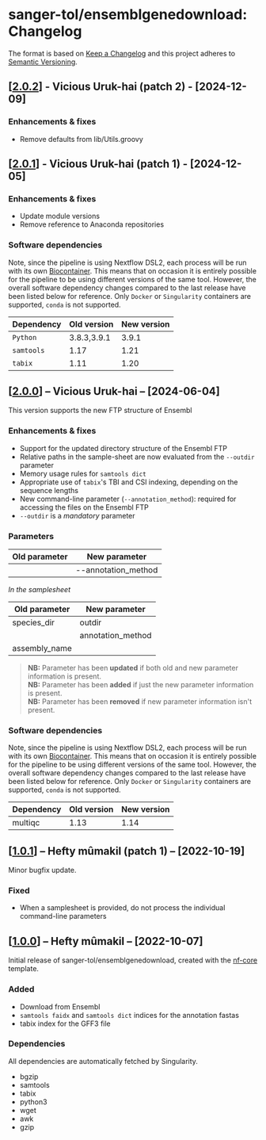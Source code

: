 # sanger-tol/ensemblgenedownload: Changelog

The format is based on [Keep a Changelog](https://keepachangelog.com/en/1.0.0/)
and this project adheres to [Semantic Versioning](https://semver.org/spec/v2.0.0.html).

## [[2.0.2](https://github.com/sanger-tol/ensemblgenedownload/releases/tag/2.0.2)] - Vicious Uruk-hai (patch 2) - [2024-12-09]

### Enhancements & fixes

- Remove defaults from lib/Utils.groovy

## [[2.0.1](https://github.com/sanger-tol/ensemblgenedownload/releases/tag/2.0.1)] - Vicious Uruk-hai (patch 1) - [2024-12-05]

### Enhancements & fixes

- Update module versions
- Remove reference to Anaconda repositories

### Software dependencies

Note, since the pipeline is using Nextflow DSL2, each process will be run with its own [Biocontainer](https://biocontainers.pro/#/registry). This means that on occasion it is entirely possible for the pipeline to be using different versions of the same tool. However, the overall software dependency changes compared to the last release have been listed below for reference. Only `Docker` or `Singularity` containers are supported, `conda` is not supported.

| Dependency | Old version | New version |
| ---------- | ----------- | ----------- |
| `Python`   | 3.8.3,3.9.1 | 3.9.1       |
| `samtools` | 1.17        | 1.21        |
| `tabix`    | 1.11        | 1.20        |

## [[2.0.0](https://github.com/sanger-tol/ensemblgenedownload/releases/tag/2.0.0)] – Vicious Uruk-hai – [2024-06-04]

This version supports the new FTP structure of Ensembl

### Enhancements & fixes

- Support for the updated directory structure of the Ensembl FTP
- Relative paths in the sample-sheet are now evaluated from the `--outdir` parameter
- Memory usage rules for `samtools dict`
- Appropriate use of `tabix`'s TBI and CSI indexing, depending on the sequence lengths
- New command-line parameter (`--annotation_method`): required for accessing the files on the Ensembl FTP
- `--outdir` is a _mandatory_ parameter

### Parameters

| Old parameter | New parameter       |
| ------------- | ------------------- |
|               | --annotation_method |

_In the samplesheet_

| Old parameter | New parameter     |
| ------------- | ----------------- |
| species_dir   | outdir            |
|               | annotation_method |
| assembly_name |                   |

> **NB:** Parameter has been **updated** if both old and new parameter information is present. </br> **NB:** Parameter has been **added** if just the new parameter information is present. </br> **NB:** Parameter has been **removed** if new parameter information isn't present.

### Software dependencies

Note, since the pipeline is using Nextflow DSL2, each process will be run with its own [Biocontainer](https://biocontainers.pro/#/registry). This means that on occasion it is entirely possible for the pipeline to be using different versions of the same tool. However, the overall software dependency changes compared to the last release have been listed below for reference. Only `Docker` or `Singularity` containers are supported, `conda` is not supported.

| Dependency | Old version | New version |
| ---------- | ----------- | ----------- |
| multiqc    | 1.13        | 1.14        |

## [[1.0.1](https://github.com/sanger-tol/ensemblgenedownload/releases/tag/1.0.1)] – Hefty mûmakil (patch 1) – [2022-10-19]

Minor bugfix update.

### Fixed

- When a samplesheet is provided, do not process the individual command-line parameters

## [[1.0.0](https://github.com/sanger-tol/ensemblgenedownload/releases/tag/1.0.0)] – Hefty mûmakil – [2022-10-07]

Initial release of sanger-tol/ensemblgenedownload, created with the [nf-core](https://nf-co.re/) template.

### Added

- Download from Ensembl
- `samtools faidx` and `samtools dict` indices for the annotation fastas
- tabix index for the GFF3 file

### Dependencies

All dependencies are automatically fetched by Singularity.

- bgzip
- samtools
- tabix
- python3
- wget
- awk
- gzip

